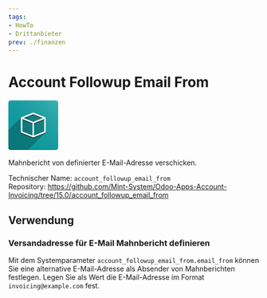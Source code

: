 ```yaml
---
tags:
- HowTo
- Drittanbieter
prev: ./finanzen
---
```

# Account Followup Email From
![icon_oms_box](assets/icon_oms_box.png)

Mahnbericht von definierter E-Mail-Adresse verschicken.

Technischer Name: `account_followup_email_from`\
Repository: <https://github.com/Mint-System/Odoo-Apps-Account-Invoicing/tree/15.0/account_followup_email_from>

## Verwendung

### Versandadresse für E-Mail Mahnbericht definieren

Mit dem Systemparameter `account_followup_email_from.email_from` können Sie eine alternative E-Mail-Adresse als Absender von Mahnberichten festlegen. Legen Sie als Wert die E-Mail-Adresse im  Format `invoicing@example.com` fest.